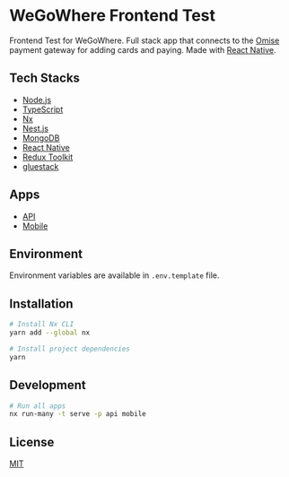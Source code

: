 # WeGoWhere Frontend Test

Frontend Test for WeGoWhere. Full stack app that connects to the [Omise](https://omise.co) payment gateway for adding cards and paying. Made with [React Native](https://reactnative.dev).

## Tech Stacks

- [Node.js](https://nodejs.org)
- [TypeScript](https://typescriptlang.org)
- [Nx](https://nx.dev)
- [Nest.js](https://nestjs.com)
- [MongoDB](https://mongodb.com)
- [React Native](https://reactnative.dev)
- [Redux Toolkit](https://redux-toolkit.js.org)
- [gluestack](https://gluestack.io)

## Apps

- [API](apps/api/)
- [Mobile](apps/mobile/)

## Environment

Environment variables are available in `.env.template` file.

## Installation

```zsh
# Install Nx CLI
yarn add --global nx

# Install project dependencies
yarn
```

## Development

```zsh
# Run all apps
nx run-many -t serve -p api mobile
```

## License

[MIT](LICENSE)
